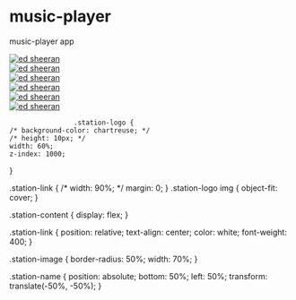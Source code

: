 # music-player
 music-player app

 <div class="station-content">
                        <div class="station-items">
                            <a class="station-link" href="#">
                                <img class="station-image" src="/images/user.png" alt="ed sheeran">
                                <!-- <span class="station-name">Ed sheeran</span> -->
                            </a>
                        </div>
                        <div class="station-items">
                            <a class="station-link" href="#">
                                <img class="station-image" src="/images/user.png" alt="ed sheeran">
                                <!-- <span class="station-name">Ed sheeran</span> -->
                            </a>
                        </div>
                        <div class="station-items">
                            <a class="station-link" href="#">
                                <img class="station-image" src="/images/user.png" alt="ed sheeran">
                                <!-- <span class="station-name">Ed sheeran</span> -->
                            </a>
                        </div>
                        <div class="station-items">
                            <a class="station-link" href="#">
                                <img class="station-image" src="/images/user.png" alt="ed sheeran">
                                <!-- <span class="station-name">Ed sheeran</span> -->
                            </a>
                        </div>
                        <div class="station-items">
                            <a class="station-link" href="#">
                                <img class="station-image" src="/images/user.png" alt="ed sheeran">
                                <!-- <span class="station-name">Ed sheeran</span> -->
                            </a>
                        </div>
                        <div class="station-items">
                            <a class="station-link" href="#">
                                <img class="station-image" src="/images/user.png" alt="ed sheeran">
                                <!-- <span class="station-name">Ed sheeran</span> -->
                            </a>
                        </div>
                    </div>





                    .station-logo {
    /* background-color: chartreuse; */
    /* height: 10px; */
    width: 60%;
    z-index: 1000;
}

.station-link {
    /* width: 90%; */
    margin: 0;
}
.station-logo img {
    object-fit: cover;
}

.station-content {
    display: flex;
}

.station-link {
    position: relative;
    text-align: center;
    color: white;
    font-weight: 400;
}

.station-image {
   border-radius: 50%;
   width: 70%;
}

.station-name {
    position: absolute;
    bottom: 50%;
    left: 50%;
    transform: translate(-50%, -50%);
}
